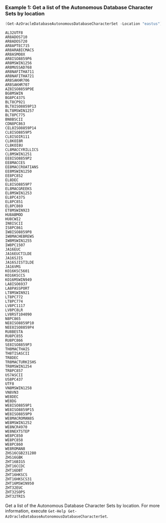 ### Example 1: Get a list of the Autonomous Database Character Sets by location
```powershell
(Get-AzOracleDatabaseAutonomousDatabaseCharacterSet -Location "eastus").CharacterSet
```

```output
AL32UTF8
AR8ADOS710
AR8ADOS720
AR8APTEC715
AR8ARABICMACS
AR8ASMO8X
AR8ISO8859P6
AR8MSWIN1256
AR8MUSSAD768
AR8NAFITHA711
AR8NAFITHA721
AR8SAKHR706
AR8SAKHR707
AZ8ISO8859P9E
BG8MSWIN
BG8PC437S
BLT8CP921
BLT8ISO8859P13
BLT8MSWIN1257
BLT8PC775
BN8BSCII
CDN8PC863
CEL8ISO8859P14
CL8ISO8859P5
CL8ISOIR111
CL8KOI8R
CL8KOI8U
CL8MACCYRILLICS
CL8MSWIN1251
EE8ISO8859P2
EE8MACCES
EE8MACCROATIANS
EE8MSWIN1250
EE8PC852
EL8DEC
EL8ISO8859P7
EL8MACGREEKS
EL8MSWIN1253
EL8PC437S
EL8PC851
EL8PC869
ET8MSWIN923
HU8ABMOD
HU8CWI2
IN8ISCII
IS8PC861
IW8ISO8859P8
IW8MACHEBREWS
IW8MSWIN1255
IW8PC1507
JA16EUC
JA16EUCTILDE
JA16SJIS
JA16SJISTILDE
JA16VMS
KO16KSC5601
KO16KSCCS
KO16MSWIN949
LA8ISO6937
LA8PASSPORT
LT8MSWIN921
LT8PC772
LT8PC774
LV8PC1117
LV8PC8LR
LV8RST104090
N8PC865
NE8ISO8859P10
NEE8ISO8859P4
RU8BESTA
RU8PC855
RU8PC866
SE8ISO8859P3
TH8MACTHAIS
TH8TISASCII
TR8DEC
TR8MACTURKISHS
TR8MSWIN1254
TR8PC857
US7ASCII
US8PC437
UTF8
VN8MSWIN1258
VN8VN3
WE8DEC
WE8DG
WE8ISO8859P1
WE8ISO8859P15
WE8ISO8859P9
WE8MACROMAN8S
WE8MSWIN1252
WE8NCR4970
WE8NEXTSTEP
WE8PC850
WE8PC858
WE8PC860
WE8ROMAN8
ZHS16CGB231280
ZHS16GBK
ZHT16BIG5
ZHT16CCDC
ZHT16DBT
ZHT16HKSCS
ZHT16HKSCS31
ZHT16MSWIN950
ZHT32EUC
ZHT32SOPS
ZHT32TRIS
```

Get a list of the Autonomous Database Character Sets by location.
For more information, execute `Get-Help Get-AzOracleDatabaseAutonomousDatabaseCharacterSet`.